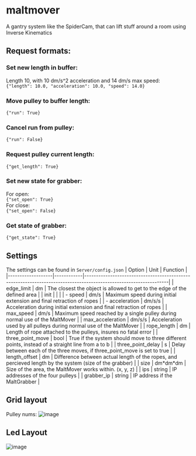 # maltmover
A gantry system like the SpiderCam, that can lift stuff around a room using Inverse Kinematics

## Request formats:

### Set new length in buffer:
Length 10, with 10 dm/s^2 acceleration and 14 dm/s max speed:<br>
`{"length": 10.0, "acceleration": 10.0, "speed": 14.0}`
### Move pulley to buffer length:
`{"run": True}`
### Cancel run from pulley:
`{"run": False}`
### Request pulley current length:
`{"get_length": True}`

### Set new state for grabber:
For open:<br>
`{"set_open": True}`<br>
For close:<br>
`{"set_open": False}`
### Get state of grabber:
`{"get_state": True}`

## Settings
The settings can be found in `Server/config.json`
| Option            | Unit       | Function                                                                                                         |
|-------------------|------------|------------------------------------------------------------------------------------------------------------------|
| edge_limit        | dm         | The closest the object is allowed to get to the edge of the defined area                                         |
| init              |            |                                                                                                                  |
| - speed           | dm/s       | Maximum speed during initial extension and final retraction of ropes                                             |
| - acceleration    | dm/s/s     | Acceleration during initial extension and final retraction of ropes                                              |
| max_speed         | dm/s       | Maximum speed reached by a single pulley during normal use of the MaltMover                                      |
| max_acceleration  | dm/s/s     | Acceleration used by all pulleys during normal use of the MaltMover                                              |
| rope_length       | dm         | Length of rope attached to the pulleys, insures no fatal error                                                   |
| three_point_move  | bool       | True if the system should move to three different points, instead of a straight line from a to b                 |
| three_point_delay | s          | Delay between each of the three moves, if three_point_move is set to true                                        |
| length_offset     | dm         | Difference between actual length of the ropes, and percieved length by the system (size of the grabber)          |
| size              | dm\*dm\*dm | Size of the area, the MaltMover works within. (x, y, z)                                                          |
| ips               | string     | IP addresses of the four pulleys                                                                                 |
| grabber_ip        | string     | IP address if the MaltGrabber                                                                                    |

## Grid layout
Pulley nums:
![image](https://user-images.githubusercontent.com/32793938/209009362-444277ef-e5a5-4a44-9927-2049bb359b5d.png)


## Led Layout
![image](https://user-images.githubusercontent.com/32793938/221839271-6b0e50c0-ff64-4f22-bd8a-001ffda9d0f7.png)
